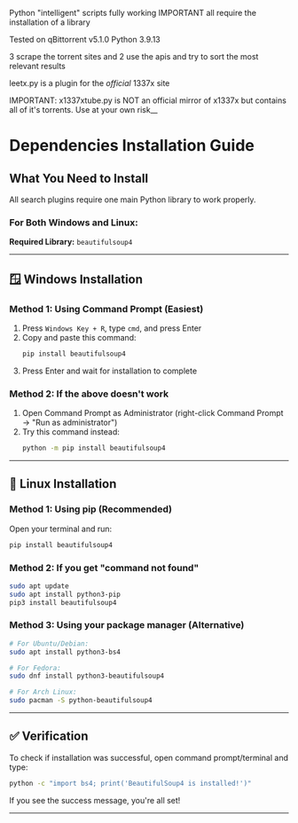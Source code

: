 Python "intelligent" scripts fully working IMPORTANT all require the installation of a library

Tested on qBittorrent v5.1.0 Python 3.9.13

3 scrape the torrent sites and 2 use the apis and try to sort the most relevant results 

leetx.py is a plugin for the _official_ 1337x site

IMPORTANT: x1337xtube.py is NOT an official mirror of x1337x but contains all of it's torrents. Use at your own risk__

# Dependencies Installation Guide

## What You Need to Install

All search plugins require one main Python library to work properly.

### For Both Windows and Linux:

**Required Library:** `beautifulsoup4`

---

## 🪟 Windows Installation

### Method 1: Using Command Prompt (Easiest)
1. Press `Windows Key + R`, type `cmd`, and press Enter
2. Copy and paste this command:
   ```cmd
   pip install beautifulsoup4
   ```
3. Press Enter and wait for installation to complete

### Method 2: If the above doesn't work
1. Open Command Prompt as Administrator (right-click Command Prompt → "Run as administrator")
2. Try this command instead:
   ```cmd
   python -m pip install beautifulsoup4
   ```

---

## 🐧 Linux Installation

### Method 1: Using pip (Recommended)
Open your terminal and run:
```bash
pip install beautifulsoup4
```

### Method 2: If you get "command not found"
```bash
sudo apt update
sudo apt install python3-pip
pip3 install beautifulsoup4
```

### Method 3: Using your package manager (Alternative)
```bash
# For Ubuntu/Debian:
sudo apt install python3-bs4

# For Fedora:
sudo dnf install python3-beautifulsoup4

# For Arch Linux:
sudo pacman -S python-beautifulsoup4
```

---

## ✅ Verification

To check if installation was successful, open command prompt/terminal and type:
```bash
python -c "import bs4; print('BeautifulSoup4 is installed!')"
```

If you see the success message, you're all set!

---
